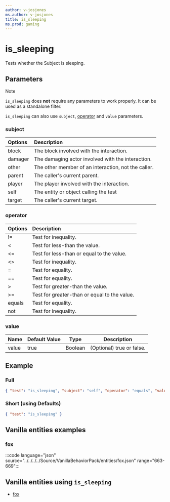 ```yaml
---
author: v-josjones
ms.author: v-josjones
title: is_sleeping
ms.prod: gaming
---
```


# is_sleeping

Tests whether the Subject is sleeping.

## Parameters

> [!Note]
> `is_sleeping` does **not** require any parameters to work properly. It can be used as a standalone filter.
>
> `is_sleeping` can also use `subject`, [operator](../Definitions/NestedTables/operator.md) and `value` parameters.

### subject

| Options| Description |
|:-----------|:-----------|
| block| The block involved with the interaction. |
| damager| The damaging actor involved with the interaction. |
| other| The other member of an interaction, not the caller. |
| parent| The caller's current parent. |
| player| The player involved with the interaction. |
| self| The entity or object calling the test |
| target| The caller's current target. |

### operator

| Options| Description |
|:-----------|:-----------|
| !=| Test for inequality. |
| <| Test for less-than the value. |
| <=| Test for less-than or equal to the value. |
| <>| Test for inequality. |
| =| Test for equality. |
| ==| Test for equality. |
| >| Test for greater-than the value. |
| >=| Test for greater-than or equal to the value. |
| equals| Test for equality. |
| not| Test for inequality. |

### value

|Name |Default Value  |Type  |Description  |
|---------|---------|---------|---------|
|value |true |Boolean |(Optional) true or false. |

## Example

### Full

```json
{ "test": "is_sleeping", "subject": "self", "operator": "equals", "value": "true"}
```

### Short (using Defaults)

```json
{ "test": "is_sleeping" }
```

## Vanilla entities examples

### fox

:::code language="json" source="../../../../Source/VanillaBehaviorPack/entities/fox.json" range="663-669":::

## Vanilla entities using `is_sleeping`

- [fox](../../../../Source/VanillaBehaviorPack_Snippets/entities/fox.md)
